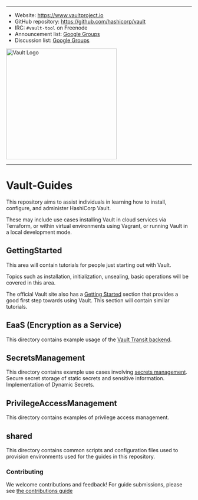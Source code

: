 ----
-	Website: https://www.vaultproject.io
-  GitHub repository: https://github.com/hashicorp/vault
-	IRC: `#vault-tool` on Freenode
-	Announcement list: [Google Groups](https://groups.google.com/group/hashicorp-announce)
-	Discussion list: [Google Groups](https://groups.google.com/group/vault-tool)

<img width="300" alt="Vault Logo" src="https://cloud.githubusercontent.com/assets/416727/24112835/03b57de4-0d58-11e7-81f5-9056cac5b427.png">

----  
# Vault-Guides
This repository aims to assist individuals in learning how to install, configure, and administer HashiCorp Vault.

These may include use cases installing Vault in cloud services via Terraform, or within virtual environments using Vagrant, or running Vault in a local development mode.  


## GettingStarted
This area will contain tutorials for people just starting out with Vault.

Topics such as installation, initialization, unsealing, basic operations will be covered in this area. 

The official Vault site also has a [Getting Started](https://www.vaultproject.io/intro/getting-started/install.html) section that provides a good first step towards using Vault. This section will contain similar tutorials.

## EaaS (Encryption as a Service) 
This directory contains example usage of the [Vault Transit backend](https://www.vaultproject.io/docs/secrets/transit/index.html).

## SecretsManagement
This directory contains example use cases involving [secrets management](https://www.vaultproject.io/docs/secrets/index.html). Secure secret storage of static secrets and sensitive information. Implementation of Dynamic Secrets.

## PrivilegeAccessManagement
This directory contains examples of privilege access management.

## shared
This directory contains common scripts and configuration files used to provision environments used for the guides in this repository.


### Contributing
We welcome contributions and feedback!  For guide submissions, please see [the contributions guide](CONTRIBUTING.md)